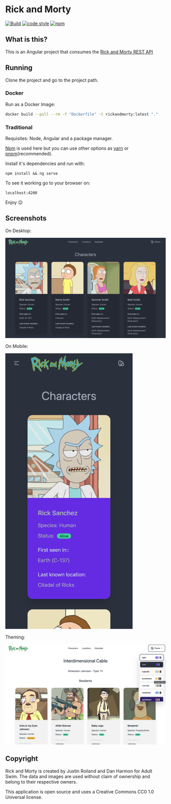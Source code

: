# Rick and Morty

[![Build][docker-build-badge]][docker-build-link]
[![code style][code-style-icon]][code-style-link]
[![npm][license-icon]][license-link]

## What is this?

This is an Angular project that consumes the [Rick and Morty REST API][api-link]

## Running

Clone the project and go to the project path.

### Docker

Run as a Docker Image:

```zsh
docker build --pull --rm -f "Dockerfile" -t rickandmorty:latest "."
```

### Traditional

Requisites: Node, Angular and a package manager.


[Npm][npm-link] is used here but you can use other options as [yarn][yarn-link] or [pnpm][pnpm-link](recommended).

Install it's dependencies and run with:

```shell
npm install && ng serve
```

To see it working go to your browser on:

```browser
localhost:4200
```

Enjoy 😉

## Screenshots

On Desktop:

![desktop-dark][dark-desktop-screenshot]

On Mobile:

<img src="./screenshots/mobile-dark.png" style="width:400px; height:auto"/>

Theming:

![theming][theming-desktop-screenshot]

## Copyright

Rick and Morty is created by Justin Roiland and Dan Harmon for Adult Swim. The data and images are used without claim of ownership and belong to their respective owners.

This application is open source and uses a Creative Commons CC0 1.0 Universal license.

[docker-build-link]: https://github.com/vitormmatos/vitormmatos.github.io/actions/workflows/build.yml
[docker-build-badge]: https://github.com/vitormmatos/vitormmatos.github.io/actions/workflows/build.yml/badge.svg?branch=main
[code-style-icon]: https://img.shields.io/badge/code_style-standard-brightgreen.svg
[code-style-link]: https://standardjs.com
[license-icon]: https://flat.badgen.net/npm/license/cc-md
[license-link]: https://www.npmjs.org/package/cc-md
[api-link]: https://rickandmortyapi.com/
[npm-link]: https://www.npmjs.com/
[yarn-link]: https://yarnpkg.com/
[pnpm-link]: https://pnpm.io/
[dark-desktop-screenshot]: ./screenshots/desktop-dark.png
[theming-desktop-screenshot]: ./screenshots/theming.png
